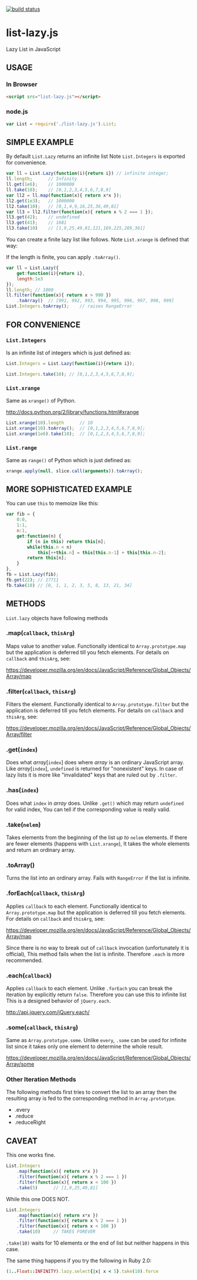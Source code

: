 [![build status](https://secure.travis-ci.org/dankogai/js-list-lazy.png)](http://travis-ci.org/dankogai/js-list-lazy)

list-lazy.js
============

Lazy List in JavaScript

USAGE
-----

### In Browser
````html
<script src="list-lazy.js"></script>
````
### node.js
````javascript
var List = require('./list-lazy.js').List;
````

SIMPLE EXAMPLE
--------------

By default `List.Lazy` returns an infinite list
Note `List.Integers` is exported for convenience.

````javascript
var ll = List.Lazy(function(i){return i}) // infinite integer;
ll.length;      // Infinity
ll.get(1e6);    // 1000000
ll.take(10);    // [0,1,2,3,4,5,6,7,8,9]
var ll2 = ll.map(function(x){ return x*x });
ll2.get(1e3);   // 1000000
ll2.take(10);   // [0,1,4,9,16,25,36,49,81]
var ll3 = ll2.filter(function(x){ return x % 2 === 1 });
ll3.get(42);    // undefined
ll3.get(41);    // 1681
ll3.take(10)    // [1,9,25,49,81,121,169,225,289,361]
````

You can create a finite lazy list like follows.
Note `List.xrange` is defined that way:

If the length is finite, you can apply `.toArray()`.

````javascript
var ll = List.Lazy({
    get:function(i){return i},
    length:1e3
});
ll.length; // 1000
ll.filter(function(x){ return x > 990 })
    .toArray()  // [991, 992, 993, 994, 995, 996, 997, 998, 999]
List.Integers.toArray();    // raises RangeError
````

FOR CONVENIENCE
---------------

### `List.Integers`

Is an infinite list of integers which is just defined as:

````javascript
List.Integers = List.Lazy(function(i){return i});
````

````javascript
List.Integers.take(10); // [0,1,2,3,4,5,6,7,8,9]; 
````

### `List.xrange`

Same as `xrange()` of Python.

http://docs.python.org/2/library/functions.html#xrange

````javascript
List.xrange(10).length      // 10
List.xrange(10).toArray();  // [0,1,2,3,4,5,6,7,8,9];
List.xrange(1e6).take(10);  // [0,1,2,3,4,5,6,7,8,9];
````

### `List.range`

Same as `range()` of Python which is just defined as:

````javascript
xrange.apply(null, slice.call(arguments)).toArray();
````

MORE SOPHISTICATED EXAMPLE
--------------------------

You can use `this` to memoize like this:

````javascript
var fib = {
    0:0,
    1:1,
    n:1,
    get:function(n) {
        if (n in this) return this[n];
        while(this.n < n) 
            this[++this.n] = this[this.n-1] + this[this.n-2];
        return this[n];
    }
},
fb = List.Lazy(fib);
fb.get(22); // 17711
fb.take(10) // [0, 1, 1, 2, 3, 5, 8, 13, 21, 34]
````

METHODS
-------

`List.lazy` objects have following methods

### .map(`callback`, `thisArg`)

Maps value to another value.  Functionally identical to `Array.prototype.map` but the application is deferred till you fetch elements.  For details on `callback` and `thisArg`, see:

https://developer.mozilla.org/en/docs/JavaScript/Reference/Global_Objects/Array/map

### .filter(`callback`, `thisArg`)

Filters the element.  Functionally identical to `Array.prototype.filter` but the application is deferred till you fetch elements.  For details on `callback` and `thisArg`, see:

https://developer.mozilla.org/en/docs/JavaScript/Reference/Global_Objects/Array/filter

### .get(`index`)

Does what *array*[`index`] does where *array* is an ordinary JavaScript array.  Like *array*[`index`], `undefined` is returned for "nonexistent" keys.  In case of lazy lists it is more like "invalidated" keys that are ruled out by `.filter`.

### .has(`index`)

Does what `index` in *array* does.  Unlike `.get()` which may return `undefined` for valid index, You can tell if the corresponding value is really valid.

### .take(`nelem`)

Takes elements from the beginning of the list *up to* `nelem` elements.  If there are fewer elements (happens with `List.xrange`), It takes the whole elements and return an ordinary array.

### .toArray()

Turns the list into an ordinary array.  Fails with `RangeError` if the list is infinite.

### .forEach(`callback`, `thisArg`)

Applies `callback` to each element.  Functionally identical to `Array.prototype.map` but the application is deferred till you fetch elements.  For details on `callback` and `thisArg`, see:

https://developer.mozilla.org/en/docs/JavaScript/Reference/Global_Objects/Array/map

Since there is no way to break out of `callback` invocation (unfortunately it is official), This method fails when the list is infinite.  Therefore `.each` is more recommended.

### .each(`callback`)

Applies `callback` to each element.  Unlike `.forEach` you can break the iteration by explicitly return `false`.  Therefore you can use this to infinite list  This is a designed behavior of `jQuery.each`.

http://api.jquery.com/jQuery.each/

### .some(`callback`, `thisArg`)

Same as `Array.prototype.some`.  Unlike `every`, `.some` can be used for infinite list since it takes only one element to determine the whole result.

https://developer.mozilla.org/en/docs/JavaScript/Reference/Global_Objects/Array/some

### Other Iteration Methods

The following methods first tries to convert the list to an array then the resulting array is fed to the corresponding method in `Array.prototype`.

+ .every
+ .reduce
+ .reduceRight

CAVEAT
------

This one works fine.

````javascript
List.Integers
    .map(function(x){ return x*x })
    .filter(function(x){ return x % 2 === 1 })
    .filter(function(x){ return x < 100 })
    .take(5)      // [1,9,25,49,81]
````

While this one DOES NOT.

````javascript
List.Integers
    .map(function(x){ return x*x })
    .filter(function(x){ return x % 2 === 1 })
    .filter(function(x){ return x < 100 })
    .take(10)     // TAKES FOREVER
````

`.take(10)` waits for 10 elements or the end of list but neither happens in this case.

The same thing happens if you try the following in Ruby 2.0:

````ruby
(1..Float::INFINITY).lazy.select{|x| x < 5}.take(10).force
````
